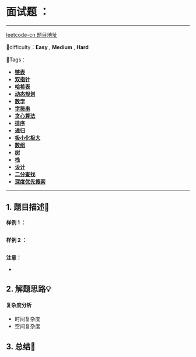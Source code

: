 # 面试题 ：

---

[leetcode-cn 题目地址](https://leetcode-cn.com/problemset/lcof/)

📗difficulty：**Easy**	,	**Medium**	,	**Hard**

🎯Tags：

+ **[链表](https://leetcode-cn.com/tag/linked-list/)**
+ **[双指针](https://leetcode-cn.com/tag/two-pointers/)** 
+ **[哈希表](https://leetcode-cn.com/tag/hash-table/)** 
+ **[动态规划](https://leetcode-cn.com/tag/dynamic-programming/)**
+ **[数学](https://leetcode-cn.com/tag/math/)**
+ **[字符串](https://leetcode-cn.com/tag/string/)**
+ **[贪心算法](https://leetcode-cn.com/tag/greedy/)**
+ **[排序](https://leetcode-cn.com/tag/sort/)**
+ **[递归](https://leetcode-cn.com/tag/recursion/)**
+ **[极小化极大](https://leetcode-cn.com/tag/minimax/)**
+ **[数组](https://leetcode-cn.com/tag/array/)**
+ **[树](https://leetcode-cn.com/tag/tree/)**
+ **[栈](https://leetcode-cn.com/tag/stack/)** 
+ **[设计](https://leetcode-cn.com/tag/design/)** 
+ **[二分查找](https://leetcode-cn.com/tag/binary-search/)** 
+ **[深度优先搜索](https://leetcode-cn.com/tag/depth-first-search/)**
---

## 1. 题目描述📃

 

**样例 1 ：**

```

```



**样例 2 ：**

```

```



**注意：**

+ 



## 2. 解题思路💡



#### 复杂度分析

+ 时间复杂度
+ 空间复杂度





## 3. 总结🎯


